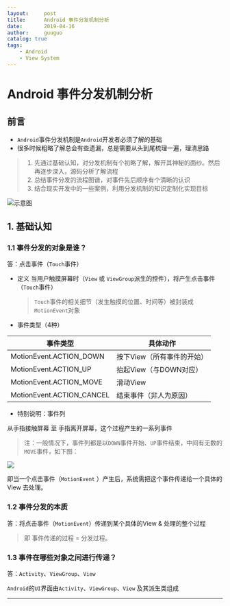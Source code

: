 ```yaml
---
layout:     post
title:      Android 事件分发机制分析
date:       2019-04-16
author:     guuguo
catalog: true
tags:
    - Android
    - View System
---
```



# Android 事件分发机制分析

## 前言

-  `Android`事件分发机制是`Android`开发者必须了解的基础
-  很多时候粗略了解总会有些遗漏，总是需要从头到尾梳理一遍，理清思路

> 1. 先通过基础认知，对分发机制有个初略了解，解开其神秘的面纱。然后再逐步深入，源码分析了解流程
> 2. 总结事件分发的流程图谱，对事件先后顺序有个清晰的认识
> 3. 结合现实开发中的一些案例，利用分发机制的知识定制化实现目标



![示意图](https://ws3.sinaimg.cn/large/006tNc79gy1g1zo74pqfej317k0nyjte.jpg)

## 1. 基础认知

### 1.1 事件分发的对象是谁？

答：点击事件（`Touch`事件）

- 定义 
  当用户触摸屏幕时（`View` 或 `ViewGroup`派生的控件），将产生点击事件（`Touch`事件）

  > `Touch`事件的相关细节（发生触摸的位置、时间等）被封装成`MotionEvent`对象

- 事件类型（4种）

| 事件类型                  | 具体动作                   |
| ------------------------- | -------------------------- |
| MotionEvent.ACTION_DOWN   | 按下View（所有事件的开始） |
| MotionEvent.ACTION_UP     | 抬起View（与DOWN对应）     |
| MotionEvent.ACTION_MOVE   | 滑动View                   |
| MotionEvent.ACTION_CANCEL | 结束事件（非人为原因）     |

- 特别说明：事件列

从手指接触屏幕 至 手指离开屏幕，这个过程产生的一系列事件

>  注：一般情况下，事件列都是以`DOWN`事件开始、`UP`事件结束，中间有无数的`MOVE`事件，如下图： 

![](https://ws2.sinaimg.cn/large/006tNc79ly1g24hgebzfjj30k107zjrj.jpg)


即当一个点击事件（`MotionEvent` ）产生后，系统需把这个事件传递给一个具体的 View 去处理。

### 1.2 事件分发的本质

答：将点击事件（`MotionEvent`）传递到某个具体的View & 处理的整个过程

> 即 事件传递的过程 = 分发过程。

### 1.3 事件在哪些对象之间进行传递？

答：`Activity`、`ViewGroup`、`View`

`Android`的`UI`界面由`Activity`、`ViewGroup`、`View` 及其派生类组成 

---------------------
